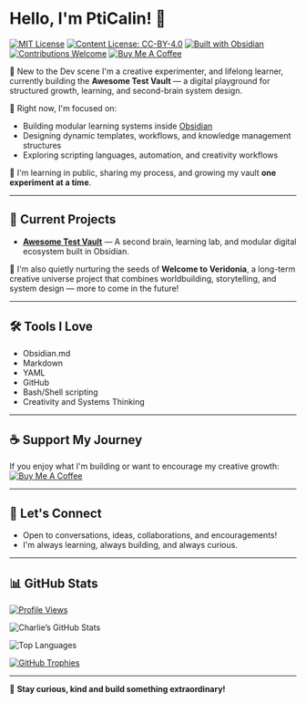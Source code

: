 # Hello, I'm PtiCalin! 👋 
[![MIT License](https://img.shields.io/badge/License-MIT-green?style=flat&logo=appveyor&logoColor=white&theme=calm)](./LICENSE.md)
[![Content License: CC-BY-4.0](https://img.shields.io/badge/Content%20License-CC--BY%204.0-lightgrey?style=flat&logo=creative-commons&theme=calm)](./LICENSE_CONTENT.md)
[![Built with Obsidian](https://img.shields.io/badge/Built%20With-Obsidian-blueviolet?style=flat&logo=obsidian&logoColor=white&theme=calm)](https://obsidian.md)
[![Contributions Welcome](https://img.shields.io/badge/Contributions-Welcome-brightgreen?style=flat&theme=calm)](./CONTRIBUTING.md)
[![Buy Me A Coffee](https://img.shields.io/badge/Support-Buy%20Me%20A%20Coffee-FFDD00?style=flat&logo=buy-me-a-coffee&logoColor=black)](https://buymeacoffee.com/pticalindop)



🌱 New to the Dev scene I'm a creative experimenter, and lifelong learner, currently building the **Awesome Test Vault** — a digital playground for structured growth, learning, and second-brain system design.



🔭 Right now, I'm focused on:
- Building modular learning systems inside [Obsidian](https://obsidian.md)
- Designing dynamic templates, workflows, and knowledge management structures
- Exploring scripting languages, automation, and creativity workflows

🎯 I'm learning in public, sharing my process, and growing my vault **one experiment at a time**.

---

## 🚀 Current Projects

- **[Awesome Test Vault](https://github.com/PtiCalin/Awesome-Test-Vault)** — A second brain, learning lab, and modular digital ecosystem built in Obsidian.


🌌 I'm also quietly nurturing the seeds of **Welcome to Veridonia**, a long-term creative universe project that combines worldbuilding, storytelling, and system design — more to come in the future!


---

## 🛠️ Tools I Love

- Obsidian.md
- Markdown
- YAML
- GitHub
- Bash/Shell scripting
- Creativity and Systems Thinking

---

## ☕ Support My Journey

If you enjoy what I'm building or want to encourage my creative growth:  
[![Buy Me A Coffee](https://img.shields.io/badge/Support-Buy%20Me%20A%20Coffee-FFDD00?style=flat&logo=buy-me-a-coffee&logoColor=black)](https://buymeacoffee.com/pticalindop)

---

## 💬 Let's Connect

- Open to conversations, ideas, collaborations, and encouragements!
- I'm always learning, always building, and always curious.

---

## 📊 GitHub Stats

[![Profile Views](https://komarev.com/ghpvc/?username=PtiCalin&label=Profile%20Views&color=6A8CAF&style=flat-square)](https://github.com/PtiCalin)

![Charlie’s GitHub Stats](https://github-readme-stats.vercel.app/api?username=PtiCalin&show_icons=true&theme=calm&hide=issues&hide_border=true)

![Top Languages](https://github-readme-stats.vercel.app/api/top-langs/?username=PtiCalin&layout=compact&theme=calm&hide_border=true&langs_count=6)

[![GitHub Trophies](https://github-profile-trophy.vercel.app/?username=PtiCalin&theme=calm&column=6&margin-w=5&margin-h=5)](https://github.com/ryo-ma/github-profile-trophy)

---

🌱 **Stay curious, kind and build something extraordinary!**
